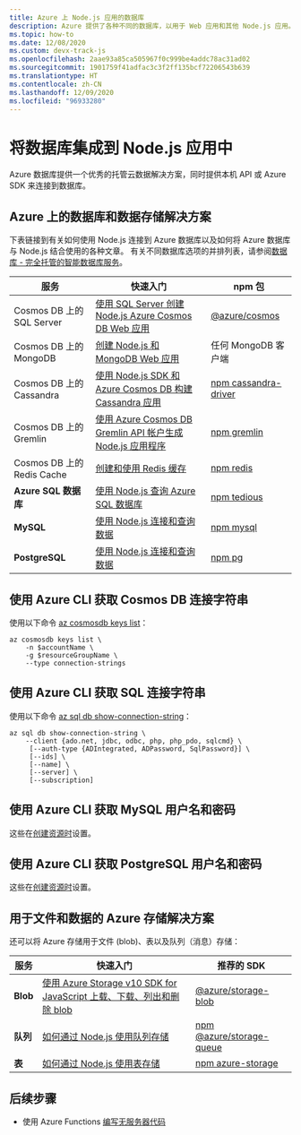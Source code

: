 ```yaml
---
title: Azure 上 Node.js 应用的数据库
description: Azure 提供了各种不同的数据库，以用于 Web 应用和其他 Node.js 应用。
ms.topic: how-to
ms.date: 12/08/2020
ms.custom: devx-track-js
ms.openlocfilehash: 2aae93a85ca505967f0c999be4addc78ac31ad02
ms.sourcegitcommit: 1901759f41adfac3c3f2ff135bcf72206543b639
ms.translationtype: HT
ms.contentlocale: zh-CN
ms.lasthandoff: 12/09/2020
ms.locfileid: "96933280"
---
```

# <a name="integrate-databases-in-nodejs-apps"></a>将数据库集成到 Node.js 应用中

Azure 数据库提供一个优秀的托管云数据解决方案，同时提供本机 API 或 Azure SDK 来连接到数据库。 

## <a name="database-and-data-storage-solutions-on-azure"></a>Azure 上的数据库和数据存储解决方案

下表链接到有关如何使用 Node.js 连接到 Azure 数据库以及如何将 Azure 数据库与 Node.js 结合使用的各种文章。 有关不同数据库选项的并排列表，请参阅[数据库 - 完全托管的智能数据库服务](https://azure.microsoft.com/product-categories/databases/)。

| 服务 | 快速入门 | npm 包 |
| --- | --- | --- |
| Cosmos DB 上的 SQL Server| [使用 SQL Server 创建 Node.js Azure Cosmos DB Web 应用](/azure/cosmos-db/create-sql-api-nodejs) | [@azure/cosmos](https://www.npmjs.com/package/@azure/cosmos) |
| Cosmos DB 上的 MongoDB| [创建 Node.js 和 MongoDB Web 应用](/azure/app-service-web/app-service-web-tutorial-nodejs-mongodb-app) | 任何 MongoDB 客户端 |
| Cosmos DB 上的 Cassandra|[使用 Node.js SDK 和 Azure Cosmos DB 构建 Cassandra 应用](/azure/cosmos-db/create-cassandra-nodejs)|[npm cassandra-driver](https://www.npmjs.com/package/cassandra-driver)|
| Cosmos DB 上的 Gremlin|[使用 Azure Cosmos DB Gremlin API 帐户生成 Node.js 应用程序](/azure/cosmos-db/create-graph-nodejs)|[npm gremlin](https://www.npmjs.com/package/gremlin)|
| Cosmos DB 上的 Redis Cache| [创建和使用 Redis 缓存](/azure/redis-cache/cache-nodejs-get-started) | [npm redis](https://www.npmjs.com/package/redis)|
| **Azure SQL 数据库** | [使用 Node.js 查询 Azure SQL 数据库](/azure/sql-database/sql-database-connect-query-nodejs) |[npm tedious](https://www.npmjs.com/package/tedious) |
| **MySQL** | [使用 Node.js 连接和查询数据](/azure/mysql/connect-nodejs) | [npm mysql](https://www.npmjs.com/package/mysql)|
| **PostgreSQL** | [使用 Node.js 连接和查询数据](/azure/postgresql/connect-nodejs) |[npm pg](https://www.npmjs.com/package/pg) |

## <a name="cosmos-db-connection-strings-with-azure-cli"></a>使用 Azure CLI 获取 Cosmos DB 连接字符串

使用以下命令 [az cosmosdb keys list](/cli/azure/cosmosdb?view=azure-cli-latest#az-cosmosdb-list-connection-strings)：

```azurecli-interactive
az cosmosdb keys list \
    -n $accountName \
    -g $resourceGroupName \
    --type connection-strings
```

## <a name="sql-connection-strings-with-azure-cli"></a>使用 Azure CLI 获取 SQL 连接字符串

使用以下命令 [az sql db show-connection-string](/cli/azure/sql/db?view=azure-cli-latest#az_sql_db_show_connection_string)：

```azurecli-interactive
az sql db show-connection-string \
    --client {ado.net, jdbc, odbc, php, php_pdo, sqlcmd} \
     [--auth-type {ADIntegrated, ADPassword, SqlPassword}] \
     [--ids] \
     [--name] \
     [--server] \
     [--subscription]
```

## <a name="mysql-username-and-password-with-azure-cli"></a>使用 Azure CLI 获取 MySQL 用户名和密码

这些在[创建资源时](/cli/azure/mysql/server?view=azure-cli-latest#az_mysql_server_create)设置。 

## <a name="postgresql-username-and-password-with-azure-cli"></a>使用 Azure CLI 获取 PostgreSQL 用户名和密码

这些在[创建资源时](/cli/azure/postgres/server?view=azure-cli-latest#az_postgres_server_create)设置。 

## <a name="azure-storage-solutions-for-files-and-data"></a>用于文件和数据的 Azure 存储解决方案

还可以将 Azure 存储用于文件 (blob)、表以及队列（消息）存储：

| 服务 | 快速入门 |推荐的 SDK |
| --- | --- |--- |
| **Blob** | [使用 Azure Storage v10 SDK for JavaScript 上载、下载、列出和删除 blob](/azure/storage/blobs/storage-quickstart-blobs-nodejs-v10) |[@azure/storage-blob](https://www.npmjs.com/package/@azure/storage-blob)|
| **队列** | [如何通过 Node.js 使用队列存储](/azure/storage/queues/storage-nodejs-how-to-use-queues) |[npm @azure/storage-queue](https://www.npmjs.com/package/@azure/storage-queue)|
| **表** | [如何通过 Node.js 使用表存储](/azure/cosmos-db/table-storage-how-to-use-nodejs) |[npm azure-storage](https://www.npmjs.com/package/azure-storage)|

## <a name="next-steps"></a>后续步骤

* 使用 Azure Functions [编写无服务器代码](develop-serverless-apps.md)